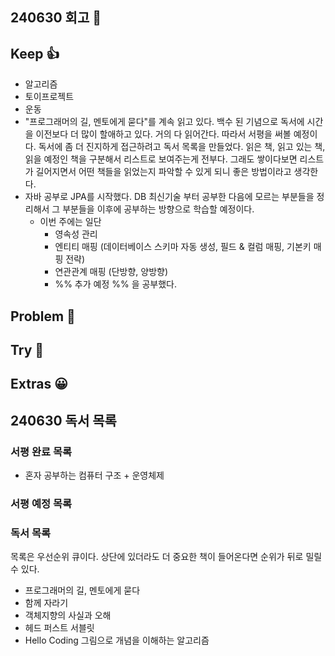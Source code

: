 ## 240630 회고 💬

## Keep 👍
- 알고리즘
- 토이프로젝트
- 운동
- "프로그래머의 길, 멘토에게 묻다"를 계속 읽고 있다. 백수 된 기념으로 독서에 시간을 이전보다 더 많이 할애하고 있다. 거의 다 읽어간다. 따라서 서평을 써볼 예정이다. 독서에 좀 더 진지하게 접근하려고 독서 목록을 만들었다. 읽은 책, 읽고 있는 책, 읽을 예정인 책을 구분해서 리스트로 보여주는게 전부다. 그래도 쌓이다보면 리스트가 길어지면서 어떤 책들을 읽었는지 파악할 수 있게 되니 좋은 방법이라고 생각한다.
- 자바 공부로 JPA를 시작했다. DB 최신기술 부터 공부한 다음에 모르는 부분들을 정리해서 그 부분들을 이후에 공부하는 방향으로 학습할 예정이다. 
	- 이번 주에는 일단 
		- 영속성 관리
		- 엔티티 매핑 (데이터베이스 스키마 자동 생성, 필드 & 컬럼 매핑, 기본키 매핑 전략)
		- 연관관계 매핑 (단방향, 양방향)
		-  %% 추가 예정 %%
	을 공부했다. 
		

## Problem 🤢

## Try 🧚

## Extras 😀

## 240630 독서 목록

### 서평 완료 목록
- 혼자 공부하는 컴퓨터 구조 + 운영체제

###  서평 예정 목록

### 독서 목록
목록은 우선순위 큐이다. 상단에 있더라도 더 중요한 책이 들어온다면 순위가 뒤로 밀릴 수 있다.
- 프로그래머의 길, 멘토에게 묻다
- 함께 자라기
- 객체지향의 사실과 오해
- 헤드 퍼스트 서블릿
- Hello Coding 그림으로 개념을 이해하는 알고리즘
